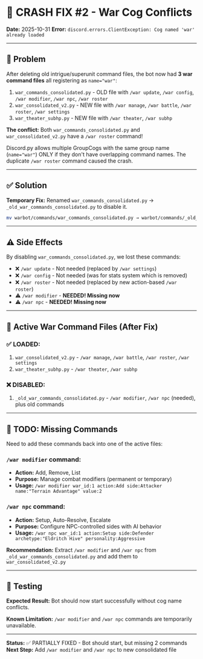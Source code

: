 # 🔧 CRASH FIX #2 - War Cog Conflicts

**Date:** 2025-10-31
**Error:** `discord.errors.ClientException: Cog named 'war' already loaded`

---

## 🐛 Problem

After deleting old intrigue/superunit command files, the bot now had **3 war command files** all registering as `name="war"`:

1. `war_commands_consolidated.py` - OLD file with `/war update`, `/war config`, `/war modifier`, `/war npc`, `/war roster`
2. `war_consolidated_v2.py` - NEW file with `/war manage`, `/war battle`, `/war roster`, `/war settings`
3. `war_theater_subhp.py` - NEW file with `/war theater`, `/war subhp`

**The conflict:** Both `war_commands_consolidated.py` and `war_consolidated_v2.py` have a `/war roster` command!

Discord.py allows multiple GroupCogs with the same group name (`name="war"`) ONLY if they don't have overlapping command names. The duplicate `/war roster` command caused the crash.

---

## ✅ Solution

**Temporary Fix:** Renamed `war_commands_consolidated.py` → `_old_war_commands_consolidated.py` to disable it.

```bash
mv warbot/commands/war_commands_consolidated.py → warbot/commands/_old_war_commands_consolidated.py
```

---

## ⚠️ Side Effects

By disabling `war_commands_consolidated.py`, we lost these commands:
- ❌ `/war update` - Not needed (replaced by `/war settings`)
- ❌ `/war config` - Not needed (was for stats system which is removed)
- ❌ `/war roster` - Not needed (replaced by new action-based `/war roster`)
- ⚠️ `/war modifier` - **NEEDED! Missing now**
- ⚠️ `/war npc` - **NEEDED! Missing now**

---

## 📁 Active War Command Files (After Fix)

### ✅ LOADED:
1. `war_consolidated_v2.py` - `/war manage`, `/war battle`, `/war roster`, `/war settings`
2. `war_theater_subhp.py` - `/war theater`, `/war subhp`

### ❌ DISABLED:
1. `_old_war_commands_consolidated.py` - `/war modifier`, `/war npc` (needed), plus old commands

---

## 🔧 TODO: Missing Commands

Need to add these commands back into one of the active files:

### `/war modifier` command:
- **Action:** Add, Remove, List
- **Purpose:** Manage combat modifiers (permanent or temporary)
- **Usage:** `/war modifier war_id:1 action:Add side:Attacker name:"Terrain Advantage" value:2`

### `/war npc` command:
- **Action:** Setup, Auto-Resolve, Escalate
- **Purpose:** Configure NPC-controlled sides with AI behavior
- **Usage:** `/war npc war_id:1 action:Setup side:Defender archetype:"Eldritch Hive" personality:Aggressive`

**Recommendation:** Extract `/war modifier` and `/war npc` from `_old_war_commands_consolidated.py` and add them to `war_consolidated_v2.py`

---

## 🧪 Testing

**Expected Result:** Bot should now start successfully without cog name conflicts.

**Known Limitation:** `/war modifier` and `/war npc` commands are temporarily unavailable.

---

**Status:** ✅ PARTIALLY FIXED - Bot should start, but missing 2 commands
**Next Step:** Add `/war modifier` and `/war npc` to new consolidated file
